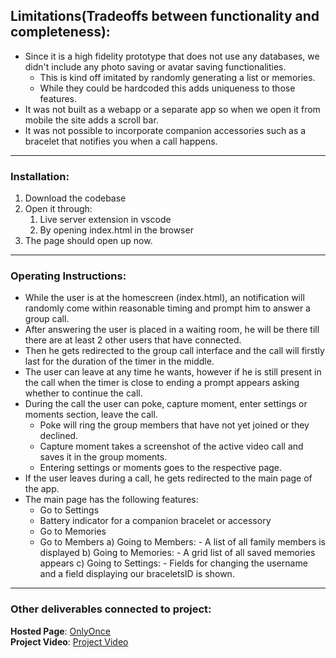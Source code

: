 ## Limitations(Tradeoffs between functionality and completeness):

- Since it is a high fidelity prototype that does not use any databases, we didn't include any photo saving or avatar saving functionalities.
  - This is kind off imitated by randomly generating a list or memories.
  - While they could be hardcoded this adds uniqueness to those features.
- It was not built as a webapp or a separate app so when we open it from mobile the site adds a scroll bar.
- It was not possible to incorporate companion accessories such as a bracelet that notifies you when a call happens.

---

### Installation:

1. Download the codebase
2. Open it through:
   1. Live server extension in vscode
   2. By opening index.html in the browser
3. The page should open up now.

---

### Operating Instructions:

- While the user is at the homescreen (index.html), an notification will randomly come within reasonable timing and prompt him to answer a group call.
- After answering the user is placed in a waiting room, he will be there till there are at least 2 other users that have connected.
- Then he gets redirected to the group call interface and the call will firstly last for the duration of the timer in the middle.
- The user can leave at any time he wants, however if he is still present in the call when the timer is close to ending a prompt appears asking whether to continue the call.
- During the call the user can poke, capture moment, enter settings or moments section, leave the call.
  - Poke will ring the group members that have not yet joined or they declined.
  - Capture moment takes a screenshot of the active video call and saves it in the group moments.
  - Entering settings or moments goes to the respective page.
- If the user leaves during a call, he gets redirected to the main page of the app.
- The main page has the following features:
  - Go to Settings
  - Battery indicator for a companion bracelet or accessory
  - Go to Memories
  - Go to Members
    a) Going to Members: - A list of all family members is displayed
    b) Going to Memories: - A grid list of all saved memories appears
    c) Going to Settings: - Fields for changing the username and a field displaying our braceletsID is shown.

---

### Other deliverables connected to project:

**Hosted Page**: [OnlyOnce](https://onlyfam.vercel.app)  
**Project Video**: [Project Video](https://youtube.com)
